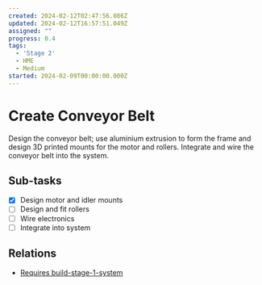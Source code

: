 ```yaml
---
created: 2024-02-12T02:47:56.086Z
updated: 2024-02-12T16:57:51.049Z
assigned: ""
progress: 0.4
tags:
  - 'Stage 2'
  - HME
  - Medium
started: 2024-02-09T00:00:00.000Z
---
```


# Create Conveyor Belt

Design the conveyor belt; use aluminium extrusion to form the frame and design 3D printed mounts for the motor and rollers. Integrate and wire the conveyor belt into the system.

## Sub-tasks

- [x] Design motor and idler mounts
- [ ] Design and fit rollers
- [ ] Wire electronics
- [ ] Integrate into system

## Relations

- [Requires build-stage-1-system](build-stage-1-system.md)
